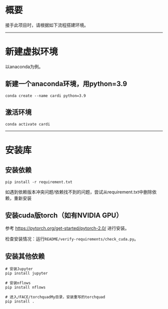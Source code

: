 # 概要
接手此项目时，请根据如下流程搭建环境。

---
# 新建虚拟环境
以anaconda为例。
## 新建一个anaconda环境，用python=3.9
```shell
conda create --name cardi python=3.9
```
## 激活环境
```shell
conda activate cardi
```

---
# 安装库
## 安装依赖
```shell
pip install -r requirement.txt
```
如遇到依赖版本冲突问题/依赖找不到的问题，尝试从requirement.txt中删除依赖，重新安装

## 安装cuda版torch（如有NVIDIA GPU）
参考 https://pytorch.org/get-started/pytorch-2.0/ 进行安装。

检查安装情况：运行`README/verify-requirements/check_cuda.py`。

## 安装其他依赖
```shell
# 安装Jupyter
pip install jupyter

# 安装nflows
pip install nflows

# 进入/FACE/torchquadMy目录，安装重写的torchquad
pip install .
```